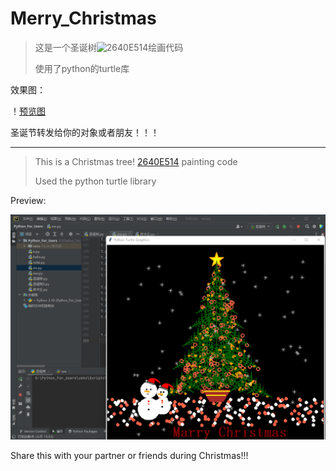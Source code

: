 # Merry_Christmas
> 这是一个圣诞树![2640E514](https://github.com/user-attachments/assets/96c5c8d5-d440-4208-8761-1913930f7b2b)绘画代码
>
> 使用了python的turtle库

效果图：

！[预览图](/img/1.png)

圣诞节转发给你的对象或者朋友！！！

***

> This is a Christmas tree! [2640E514](https://github.com/user-attachments/assets/96c5c8d5-d440-4208-8761-1913930f7b2b) painting code
>
> Used the python turtle library

Preview:

![Preview Image](/img/1.png)

Share this with your partner or friends during Christmas!!!
